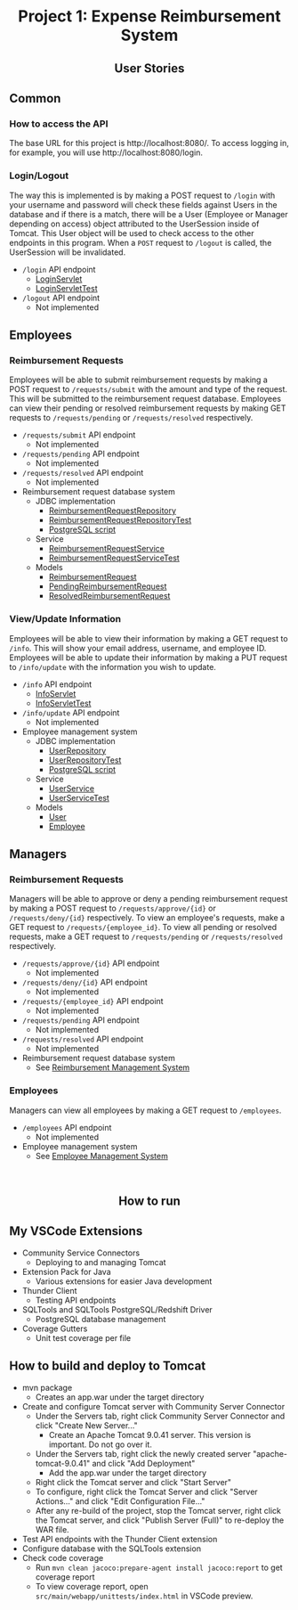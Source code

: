 <div align="center">
    <h1>Project 1: Expense Reimbursement System</h1>
    <h2>User Stories</h2>
</div>

## Common
### How to access the API
The base URL for this project is http://localhost:8080/. To access logging in, for example, you will use http://localhost:8080/login.

### Login/Logout
The way this is implemented is by making a POST request to `/login` with your username and password will check these fields against Users in the database and if there is a match, there will be a User (Employee or Manager depending on access) object attributed to the UserSession inside of Tomcat. This User object will be used to check access to the other endpoints in this program. When a `POST` request to `/logout` is called, the UserSession will be invalidated.

- `/login` API endpoint
    - [LoginServlet](https://github.com/jaczerob/project1/blob/master/src/main/java/com/github/jaczerob/project1/web/servlets/common/LoginServlet.java)
    - [LoginServletTest](https://github.com/jaczerob/project1/blob/master/src/test/java/com/github/jaczerob/web/servlets/common/LoginServletTest.java)
- `/logout` API endpoint
    - Not implemented

## Employees
### Reimbursement Requests
Employees will be able to submit reimbursement requests by making a POST request to `/requests/submit` with the amount and type of the request. This will be submitted to the reimbursement request database. Employees can view their pending or resolved reimbursement requests by making GET requests to `/requests/pending` or `/requests/resolved` respectively.

- `/requests/submit` API endpoint
    - Not implemented
- `/requests/pending` API endpoint
    - Not implemented
- `/requests/resolved` API endpoint
    - Not implemented
<a name="reimbursement-management-system"></a>
- Reimbursement request database system
    - JDBC implementation
        - [ReimbursementRequestRepository](https://github.com/jaczerob/project1/blob/master/src/main/java/com/github/jaczerob/project1/repositories/ReimbursementRequestRepository.java)
        - [ReimbursementRequestRepositoryTest](https://github.com/jaczerob/project1/blob/master/src/test/java/com/github/jaczerob/repositories/ReimbursementRequestRepositoryTest.java)
        - [PostgreSQL script](https://github.com/jaczerob/project1/blob/40f9bf53ff84bd2b45dff0a8fe7914f7fedaa8e4/src/main/resources/Script.psql#L10)
    - Service
        - [ReimbursementRequestService](https://github.com/jaczerob/project1/blob/master/src/main/java/com/github/jaczerob/project1/services/ReimbursementRequestService.java)
        - [ReimbursementRequestServiceTest](https://github.com/jaczerob/project1/blob/master/src/test/java/com/github/jaczerob/services/ReimbursementRequestServiceTest.java)
    - Models
        - [ReimbursementRequest](https://github.com/jaczerob/project1/blob/master/src/main/java/com/github/jaczerob/project1/models/requests/ReimbursementRequest.java)
        - [PendingReimbursementRequest](https://github.com/jaczerob/project1/blob/master/src/main/java/com/github/jaczerob/project1/models/requests/PendingReimbursementRequest.java)
        - [ResolvedReimbursementRequest](https://github.com/jaczerob/project1/blob/master/src/main/java/com/github/jaczerob/project1/models/requests/ResolvedReimbursementRequest.java)

### View/Update Information
Employees will be able to view their information by making a GET request to `/info`. This will show your email address, username, and employee ID. Employees will be able to update their information by making a PUT request to `/info/update` with the information you wish to update.

- `/info` API endpoint
    - [InfoServlet](https://github.com/jaczerob/project1/blob/master/src/main/java/com/github/jaczerob/project1/web/servlets/common/InfoServlet.java)
    - [InfoServletTest](https://github.com/jaczerob/project1/blob/master/src/test/java/com/github/jaczerob/web/servlets/common/InfoServletTest.java)
- `/info/update` API endpoint
    - Not implemented
<a name="employee-management-system"></a>
- Employee management system
    - JDBC implementation
        - [UserRepository](https://github.com/jaczerob/project1/blob/master/src/main/java/com/github/jaczerob/project1/repositories/UserRepository.java)
        - [UserRepositoryTest](https://github.com/jaczerob/project1/blob/master/src/test/java/com/github/jaczerob/repositories/UserRepositoryTest.java)
        - [PostgreSQL script](https://github.com/jaczerob/project1/blob/40f9bf53ff84bd2b45dff0a8fe7914f7fedaa8e4/src/main/resources/Script.psql)
    - Service
        - [UserService](https://github.com/jaczerob/project1/blob/master/src/main/java/com/github/jaczerob/project1/services/UserService.java)
        - [UserServiceTest](https://github.com/jaczerob/project1/blob/master/src/test/java/com/github/jaczerob/services/UserServiceTest.java)
    - Models
        - [User](https://github.com/jaczerob/project1/blob/master/src/main/java/com/github/jaczerob/project1/models/requests/User.java)
        - [Employee](https://github.com/jaczerob/project1/blob/master/src/main/java/com/github/jaczerob/project1/models/requests/Employee.java)

## Managers
### Reimbursement Requests
Managers will be able to approve or deny a pending reimbursement request by making a POST request to `/requests/approve/{id}` or `/requests/deny/{id}` respectively. To view an employee's requests, make a GET request to `/requests/{employee_id}`. To view all pending or resolved requests, make a GET request to `/requests/pending` or `/requests/resolved` respectively.

- `/requests/approve/{id}` API endpoint
    - Not implemented
- `/requests/deny/{id}` API endpoint
    - Not implemented
- `/requests/{employee_id}` API endpoint
    - Not implemented
- `/requests/pending` API endpoint
    - Not implemented
- `/requests/resolved` API endpoint
    - Not implemented
- Reimbursement request database system
    - See [Reimbursement Management System](#reimbursement-management-system)

### Employees
Managers can view all employees by making a GET request to `/employees`.

- `/employees` API endpoint
    - Not implemented
- Employee management system
    - See [Employee Management System](#employee-management-system)

<br>
<h2 align="center">How to run</h2>

## My VSCode Extensions
- Community Service Connectors
    - Deploying to and managing Tomcat
- Extension Pack for Java
    - Various extensions for easier Java development
- Thunder Client
    - Testing API endpoints
- SQLTools and SQLTools PostgreSQL/Redshift Driver
    - PostgreSQL database management
- Coverage Gutters
    - Unit test coverage per file

## How to build and deploy to Tomcat
- mvn package
    - Creates an app.war under the target directory
- Create and configure Tomcat server with Community Server Connector
    - Under the Servers tab, right click Community Server Connector and click "Create New Server..."
        - Create an Apache Tomcat 9.0.41 server. This version is important. Do not go over it.
    - Under the Servers tab, right click the newly created server "apache-tomcat-9.0.41" and click "Add Deployment"
        - Add the app.war under the target directory
    - Right click the Tomcat server and click "Start Server"
    - To configure, right click the Tomcat Server and click "Server Actions..." and click "Edit Configuration File..."
    - After any re-build of the project, stop the Tomcat server, right click the Tomcat server, and click "Publish Server (Full)" to re-deploy the WAR file.
- Test API endpoints with the Thunder Client extension
- Configure database with the SQLTools extension
- Check code coverage
    - Run `mvn clean jacoco:prepare-agent install jacoco:report` to get coverage report
    - To view coverage report, open `src/main/webapp/unittests/index.html` in VSCode preview.